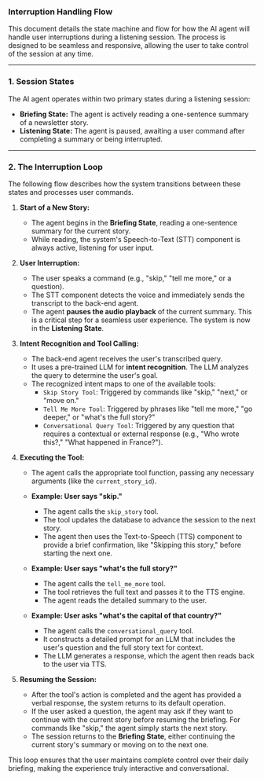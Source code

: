 ### Interruption Handling Flow

This document details the state machine and flow for how the AI agent will handle user interruptions during a listening session. The process is designed to be seamless and responsive, allowing the user to take control of the session at any time.

---

### 1. Session States

The AI agent operates within two primary states during a listening session:

-   **Briefing State:** The agent is actively reading a one-sentence summary of a newsletter story.
-   **Listening State:** The agent is paused, awaiting a user command after completing a summary or being interrupted.

---

### 2. The Interruption Loop

The following flow describes how the system transitions between these states and processes user commands.

1.  **Start of a New Story:**
    -   The agent begins in the **Briefing State**, reading a one-sentence summary for the current story.
    -   While reading, the system's Speech-to-Text (STT) component is always active, listening for user input.

2.  **User Interruption:**
    -   The user speaks a command (e.g., "skip," "tell me more," or a question).
    -   The STT component detects the voice and immediately sends the transcript to the back-end agent.
    -   The agent **pauses the audio playback** of the current summary. This is a critical step for a seamless user experience. The system is now in the **Listening State**.

3.  **Intent Recognition and Tool Calling:**
    -   The back-end agent receives the user's transcribed query.
    -   It uses a pre-trained LLM for **intent recognition**. The LLM analyzes the query to determine the user's goal.
    -   The recognized intent maps to one of the available tools:
        -   `Skip Story Tool`: Triggered by commands like "skip," "next," or "move on."
        -   `Tell Me More Tool`: Triggered by phrases like "tell me more," "go deeper," or "what's the full story?"
        -   `Conversational Query Tool`: Triggered by any question that requires a contextual or external response (e.g., "Who wrote this?," "What happened in France?").

4.  **Executing the Tool:**
    -   The agent calls the appropriate tool function, passing any necessary arguments (like the `current_story_id`).
    -   **Example: User says "skip."**
        -   The agent calls the `skip_story` tool.
        -   The tool updates the database to advance the session to the next story.
        -   The agent then uses the Text-to-Speech (TTS) component to provide a brief confirmation, like "Skipping this story," before starting the next one.

    -   **Example: User says "what's the full story?"**
        -   The agent calls the `tell_me_more` tool.
        -   The tool retrieves the full text and passes it to the TTS engine.
        -   The agent reads the detailed summary to the user.

    -   **Example: User asks "what's the capital of that country?"**
        -   The agent calls the `conversational_query` tool.
        -   It constructs a detailed prompt for an LLM that includes the user's question and the full story text for context.
        -   The LLM generates a response, which the agent then reads back to the user via TTS.

5.  **Resuming the Session:**
    -   After the tool's action is completed and the agent has provided a verbal response, the system returns to its default operation.
    -   If the user asked a question, the agent may ask if they want to continue with the current story before resuming the briefing. For commands like "skip," the agent simply starts the next story.
    -   The session returns to the **Briefing State**, either continuing the current story's summary or moving on to the next one.

This loop ensures that the user maintains complete control over their daily briefing, making the experience truly interactive and conversational.